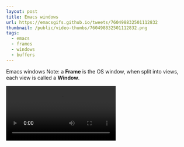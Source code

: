 ```yaml
---
layout: post
title: Emacs windows
url: https://emacsgifs.github.io/tweets/760498832501112832
thumbnail: /public/video-thumbs/760498832501112832.png
tags:
  - emacs
  - frames
  - windows
  - buffers
---
```


Emacs windows Note: a **Frame** is the OS window, when split into views, each view is called a **Window**.

<video controls autoplay loop>
  <source src="/public/videos/760498832501112832.mp4" type="video/mp4">
    Sorry your browser does not support the video tag, maybe time to upgrade?
</video>
